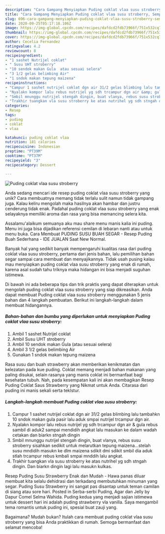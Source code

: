 ```yaml
---
description: "Cara Gampang Menyiapkan Puding coklat vlaa susu stroberry, Sempurna"
title: "Cara Gampang Menyiapkan Puding coklat vlaa susu stroberry, Sempurna"
slug: 696-cara-gampang-menyiapkan-puding-coklat-vlaa-susu-stroberry-sempurna
date: 2020-09-25T05:17:18.106Z
image: https://img-global.cpcdn.com/recipes/dafdcd2fdb73966f/751x532cq70/puding-coklat-vlaa-susu-stroberry-foto-resep-utama.jpg
thumbnail: https://img-global.cpcdn.com/recipes/dafdcd2fdb73966f/751x532cq70/puding-coklat-vlaa-susu-stroberry-foto-resep-utama.jpg
cover: https://img-global.cpcdn.com/recipes/dafdcd2fdb73966f/751x532cq70/puding-coklat-vlaa-susu-stroberry-foto-resep-utama.jpg
author: Cecelia Fernandez
ratingvalue: 4.2
reviewcount: 8
recipeingredient:
- "1 sashet Nutrijel coklat"
- " Susu UHT stroberry"
- "10 sendok makan Gula  atau sesuai selera"
- "3 1/2 gelas belimbing Air"
- "1 sndok makan tepung maizena"
recipeinstructions:
- "Campur 1 sashet nutrijel coklat dgn air 31/2 gelas blimbing lalu tambahkn 10 sndok makan gula pasir lalu aduk smpai nutrijel trcampur dgn air."
- "Nyalakn kompor lalu rebus nutrijel yg sdh trcampur dgn air &amp; gula rebus sambil di aduk2 sampai mendidih angkat lalu masukan ke dalam wadah cetakan dan biarkn stngah dingin"
- "Smbil mnunggu nutrijel stengah dingin, buat vlanya, rebus susu stroberry sisahkan sedikit untuk melarutkan tepung maizena...stelah susu mndidih masukn ke dlm maizena sdikit dmi sdikit smbil dia aduk stlah trcampur rebus kmbali smpai mnddih lalu angkat."
- "Trakhir tuangkan vla susu stroberry ke atas nutrihel yg sdh stngah dingin. Dan biarkn dingin lagi lalu masukn kulkas."
categories:
- Resep
tags:
- puding
- coklat
- vlaa

katakunci: puding coklat vlaa 
nutrition: 181 calories
recipecuisine: Indonesian
preptime: "PT39M"
cooktime: "PT37M"
recipeyield: "3"
recipecategory: Dessert

---
```



![Puding coklat vlaa susu stroberry](https://img-global.cpcdn.com/recipes/dafdcd2fdb73966f/751x532cq70/puding-coklat-vlaa-susu-stroberry-foto-resep-utama.jpg)

Anda sedang mencari ide resep puding coklat vlaa susu stroberry yang unik? Cara membuatnya memang tidak terlalu sulit namun tidak gampang juga. Kalau keliru mengolah maka hasilnya akan hambar dan justru cenderung tidak enak. Padahal puding coklat vlaa susu stroberry yang enak selayaknya memiliki aroma dan rasa yang bisa memancing selera kita.

Assalamu&#39;alaikum semuanya aku mau share menu manis kalia ini puding. Menu ini juga bisa dijadikan referensi cemilan di lebaran nanti atau untuk menu buka. Cara Membuat PUDING SUSU BUAH SEGAR - Resep Puding Buah Sederhana - IDE JUALAN Saat New Normal.

Banyak hal yang sedikit banyak mempengaruhi kualitas rasa dari puding coklat vlaa susu stroberry, pertama dari jenis bahan, lalu pemilihan bahan segar sampai cara membuat dan menyajikannya. Tidak usah pusing kalau mau menyiapkan puding coklat vlaa susu stroberry yang enak di rumah, karena asal sudah tahu triknya maka hidangan ini bisa menjadi suguhan istimewa.


Di bawah ini ada beberapa tips dan trik praktis yang dapat diterapkan untuk mengolah puding coklat vlaa susu stroberry yang siap dikreasikan. Anda dapat membuat Puding coklat vlaa susu stroberry menggunakan 5 jenis bahan dan 4 langkah pembuatan. Berikut ini langkah-langkah dalam membuat hidangannya.

<!--inarticleads1-->

##### Bahan-bahan dan bumbu yang diperlukan untuk menyiapkan Puding coklat vlaa susu stroberry:

1. Ambil 1 sashet Nutrijel coklat
1. Ambil  Susu UHT stroberry
1. Ambil 10 sendok makan Gula  (atau sesuai selera)
1. Ambil 3 1/2 gelas belimbing Air
1. Gunakan 1 sndok makan tepung maizena


Rasa susu dan buah strawberry akan memberikan kenikmatan dan kelezatan pada kue puding. Coklat memang menjadi bahan makanan yang paling disukai, selain rasanya yang manis coklat ini bermanfaat bagi kesehatan tubuh. Nah, pada kesempatan kali ini akan membagikan Resep Puding Coklat Saus Strawberry yang Nikmat untuk Anda. Citarasa dari puding ini manis sekali serta teklstur. 

<!--inarticleads2-->

##### Langkah-langkah membuat Puding coklat vlaa susu stroberry:

1. Campur 1 sashet nutrijel coklat dgn air 31/2 gelas blimbing lalu tambahkn 10 sndok makan gula pasir lalu aduk smpai nutrijel trcampur dgn air.
1. Nyalakn kompor lalu rebus nutrijel yg sdh trcampur dgn air &amp; gula rebus sambil di aduk2 sampai mendidih angkat lalu masukan ke dalam wadah cetakan dan biarkn stngah dingin
1. Smbil mnunggu nutrijel stengah dingin, buat vlanya, rebus susu stroberry sisahkan sedikit untuk melarutkan tepung maizena...stelah susu mndidih masukn ke dlm maizena sdikit dmi sdikit smbil dia aduk stlah trcampur rebus kmbali smpai mnddih lalu angkat.
1. Trakhir tuangkan vla susu stroberry ke atas nutrihel yg sdh stngah dingin. Dan biarkn dingin lagi lalu masukn kulkas.


Resep Puding Susu Strawberry Enak dan Mudah - Hawa panas diluar membuat kita selalu dehidrasi dan terkadang membutuhkan minuman yang segar. Puding Susu Strawberry ini sangat pas disantap untuk teman camilan di siang atau sore hari. Posted in Serba-serbi Puding, Agar dan Jelly by Dapur Comel Selma Wahida. Puding kedua yang menjadi sajian istimewa untuk dessert hari ini adalah puding strawberry vla vanilla. Saya mengambil tema romantis untuk puding ini, spesial buat zauji yang. 

Bagaimana? Mudah bukan? Itulah cara membuat puding coklat vlaa susu stroberry yang bisa Anda praktikkan di rumah. Semoga bermanfaat dan selamat mencoba!
